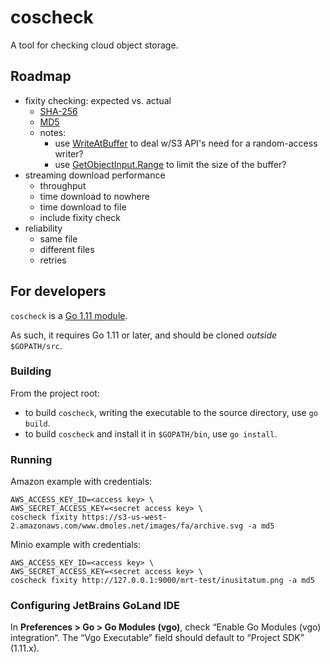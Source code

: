 # coscheck

A tool for checking cloud object storage.

## Roadmap

- fixity checking: expected vs. actual
  - [SHA-256](https://golang.org/pkg/crypto/sha256/)
  - [MD5](https://golang.org/pkg/crypto/md5/)
  - notes:
    - use [WriteAtBuffer](https://docs.aws.amazon.com/sdk-for-go/api/aws/#WriteAtBuffer)
      to deal w/S3 API's need for a random-access writer?
    - use [GetObjectInput.Range](https://docs.aws.amazon.com/sdk-for-go/api/service/s3/#GetObjectInput)
      to limit the size of the buffer?
- streaming download performance
  - throughput
  - time download to nowhere 
  - time download to file
  - include fixity check
- reliability
  - same file
  - different files
  - retries

## For developers

`coscheck` is a [Go 1.11 module](https://github.com/golang/go/wiki/Modules). 

As such, it requires Go 1.11 or later, and should be cloned _outside_
`$GOPATH/src`.

### Building

From the project root:

- to build `coscheck`, writing the executable to the source directory, use `go build`.
- to build `coscheck` and install it in `$GOPATH/bin`, use `go install`.

### Running

Amazon example with credentials:

```
AWS_ACCESS_KEY_ID=<access key> \
AWS_SECRET_ACCESS_KEY=<secret access key> \
coscheck fixity https://s3-us-west-2.amazonaws.com/www.dmoles.net/images/fa/archive.svg -a md5
```

Minio example with credentials:

```
AWS_ACCESS_KEY_ID=<access key> \
AWS_SECRET_ACCESS_KEY=<secret access key> \
coscheck fixity http://127.0.0.1:9000/mrt-test/inusitatum.png -a md5
```

### Configuring JetBrains GoLand IDE

In **Preferences > Go > Go Modules (vgo)**, check “Enable Go Modules (vgo)
integration“. The “Vgo Executable” field should default to “Project SDK”
(1.11.x).

